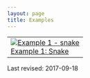 ```yaml
---
layout: page
title: Examples
---
```


<table class="dab_examples">
<tr>
<td>
<a href="{{ site.url }}/examples/0001-snake.html">
<img src="{{ site.url }}/images/example0001.png" alt="Example 1 - snake" /><br>
Example 1: Snake
</a>
</td>
</tr>
</table>

Last revised: 2017-09-18
